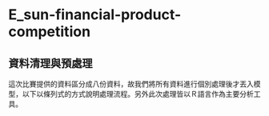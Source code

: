 # E_sun-financial-product-competition
## 資料清理與預處理
這次比賽提供的資料區分成八份資料，故我們將所有資料進行個別處理後才丟入模型，以下以條列式的方式說明處理流程。另外此次處理皆以Ｒ語言作為主要分析工具。

